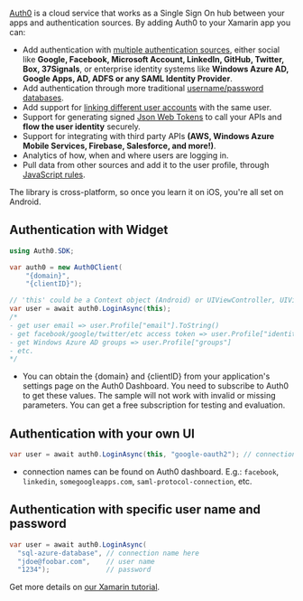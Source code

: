 [Auth0](http://developers.auth0.com) is a cloud service that works as a Single Sign On hub between your apps and authentication sources. By adding Auth0 to your Xamarin app you can:

* Add authentication with [multiple authentication sources](https://docs.auth0.com/identityproviders), either social like **Google, Facebook, Microsoft Account, LinkedIn, GitHub, Twitter, Box, 37Signals**, or enterprise identity systems like **Windows Azure AD, Google Apps, AD, ADFS or any SAML Identity Provider**.
* Add authentication through more traditional [username/password databases](https://docs.auth0.com/mysql-connection-tutorial).
* Add support for [linking different user accounts](https://docs.auth0.com/link-accounts) with the same user.
* Support for generating signed [Json Web Tokens](https://docs.auth0.com/jwt) to call your APIs and **flow the user identity** securely.
* Support for integrating with third party APIs **(AWS, Windows Azure Mobile Services, Firebase, Salesforce, and more!)**.
* Analytics of how, when and where users are logging in.
* Pull data from other sources and add it to the user profile, through [JavaScript rules](https://docs.auth0.com/rules).

The library is cross-platform, so once you learn it on iOS, you're all set on Android.

## Authentication with Widget

```csharp
using Auth0.SDK;

var auth0 = new Auth0Client(
	"{domain}",
	"{clientID}");

// 'this' could be a Context object (Android) or UIViewController, UIView, UIBarButtonItem (iOS)
var user = await auth0.LoginAsync(this);
/*
- get user email => user.Profile["email"].ToString()
- get facebook/google/twitter/etc access token => user.Profile["identities"][0]["access_token"]
- get Windows Azure AD groups => user.Profile["groups"]
- etc.
*/
```

* You can obtain the {domain} and {clientID} from your application's settings page on the Auth0 Dashboard. You need to subscribe to Auth0 to get these values. The sample will not work with invalid or missing parameters. You can get a free subscription for testing and evaluation.

## Authentication with your own UI

```csharp
var user = await auth0.LoginAsync(this, "google-oauth2"); // connection name here
```

* connection names can be found on Auth0 dashboard. E.g.: `facebook`, `linkedin`, `somegoogleapps.com`, `saml-protocol-connection`, etc.

## Authentication with specific user name and password

```csharp
var user = await auth0.LoginAsync(
  "sql-azure-database", // connection name here
  "jdoe@foobar.com",    // user name
  "1234");             	// password
```

Get more details on [our Xamarin tutorial](https://docs.auth0.com/xamarin-tutorial).
